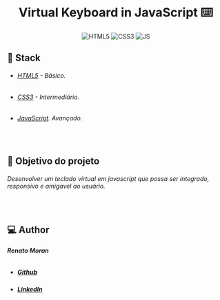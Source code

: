 <h1 align="center">Virtual Keyboard in JavaScript ⌨️</h1>

<p align="center">

  <img alt="HTML5" src="https://img.shields.io/badge/@HTML5-red.svg?cacheSeconds=2592000" />

  <img alt="CSS3" src="https://img.shields.io/badge/@CSS-blue.svg?cacheSeconds=2592000" />

  <img alt="JS" src="https://img.shields.io/badge/@JS-yellow.svg?cacheSeconds=2592000" />
  
  </p>

## :rocket: Stack

- ###### [HTML5](https://www.w3schools.com/html/) - Básico.
- ###### [CSS3](https://www.w3schools.com/css/) - Intermediário.
- ###### [JavaScript](https://www.w3schools.com/js/). Avançado.
<br />

## :dart: Objetivo do projeto

###### Desenvolver um teclado virtual em javascript que possa ser integrado, responsivo e amigavel ao usuário.

 <br />

## :computer: Author

###### **Renato Moran**

- ##### [Github](https://github.com/RenatoMoran/)
- ##### [LinkedIn](https://www.linkedin.com/in/renatomoran/)
